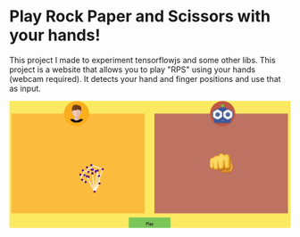 # Play Rock Paper and Scissors with your hands!
This project I made to experiment tensorflowjs and some other libs. This project is a website that allows you to play "RPS" using your hands (webcam required). It detects your hand and finger positions and use that as input.

<img src='./readme-stuff/animation.gif' />
